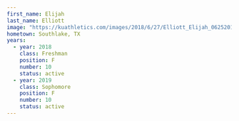 ```yaml
---
first_name: Elijah
last_name: Elliott
image: "https://kuathletics.com/images/2018/6/27/Elliott_Elijah_06252018.jpg?width=182&height=250&mode=crop&anchor=topcenter"
hometown: Southlake, TX
years:
  - year: 2018
    class: Freshman
    position: F
    number: 10
    status: active
  - year: 2019
    class: Sophomore
    position: F
    number: 10
    status: active
---
```

